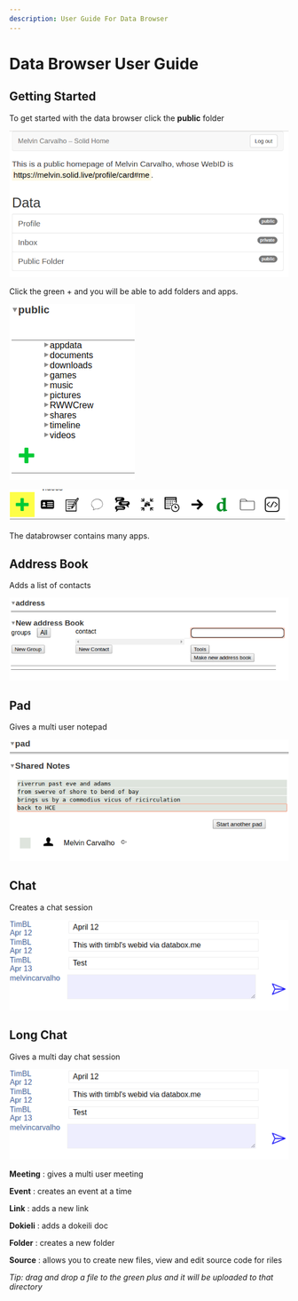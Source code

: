 ```yaml
---
description: User Guide For Data Browser
---
```


# Data Browser User Guide

## Getting Started

To get started with the data browser click the **public** folder

![](.gitbook/assets/databrowser_home.png)

Click the green + and you will be able to add folders and apps.

![](.gitbook/assets/databrowser_public.png)

![](.gitbook/assets/databrowser_apps.png)

The databrowser contains many apps.

## Address Book

Adds a list of contacts

![](.gitbook/assets/db_address%20%281%29.png)

## Pad

Gives a multi user notepad

![](.gitbook/assets/db_pad.png)

## Chat

Creates a chat session

![](.gitbook/assets/db_chat.png)

## Long Chat

Gives a multi day chat session

![](.gitbook/assets/db_chat%20%281%29.png)

**Meeting** : gives a multi user meeting 

**Event** : creates an event at a time

**Link** : adds a new link

**Dokieli** : adds a dokeili doc

**Folder** : creates a new folder

**Source** : allows you to create new files, view and edit source code for riles

_Tip: drag and drop a file to the green plus and it will be uploaded to that directory_



